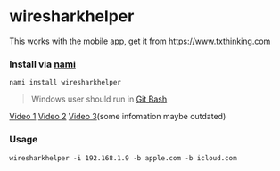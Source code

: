 # wiresharkhelper

This works with the mobile app, get it from https://www.txthinking.com

### Install via [nami](https://github.com/txthinking/nami)

```
nami install wiresharkhelper
```

> Windows user should run in [Git Bash](https://gitforwindows.org/)

[Video 1](https://www.youtube.com/watch?v=CioIqzSlXl8) [Video 2](https://www.youtube.com/watch?v=57ldrFY-tVI) [Video 3](https://www.youtube.com/watch?v=szzMg-Uugjo)(some infomation maybe outdated)

### Usage

```
wiresharkhelper -i 192.168.1.9 -b apple.com -b icloud.com
```
